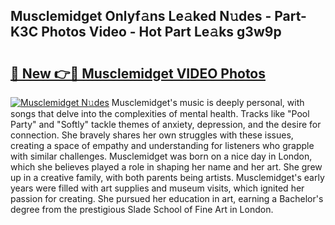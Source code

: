 ## Musclemidget Onlyf𝚊ns Le𝚊ked N𝚞des - Part-K3C Photos Video - Hot Part Le𝚊ks g3w9p

# <h2><a href="http://ab72226.deff.icu/?id=Musclemidget">🔗 New 👉🔴 Musclemidget VIDEO Photos</a></h2>

[![Musclemidget N𝚞des](https://i.imgur.com/rIISA9y.gif)](http://ab72226.deff.icu/?id=Musclemidget)
Musclemidget's music is deeply personal, with songs that delve into the complexities of mental health. Tracks like "Pool Party" and "Softly" tackle themes of anxiety, depression, and the desire for connection. She bravely shares her own struggles with these issues, creating a space of empathy and understanding for listeners who grapple with similar challenges. Musclemidget was born on a nice day in London, which she believes played a role in shaping her name and her art. She grew up in a creative family, with both parents being artists. Musclemidget's early years were filled with art supplies and museum visits, which ignited her passion for creating. She pursued her education in art, earning a Bachelor's degree from the prestigious Slade School of Fine Art in London.
